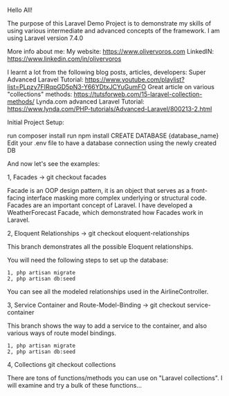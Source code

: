 Hello All!

The purpose of this Laravel Demo Project is to demonstrate my skills of using various intermediate and advanced concepts of the framework. 
I am using Laravel version 7.4.0

More info about me:
My website: https://www.olivervoros.com 
LinkedIN: https://www.linkedin.com/in/olivervoros

I learnt a lot from the following blog posts, articles, developers:
Super Advanced Laravel Tutorial: https://www.youtube.com/playlist?list=PLpzy7FIRqpGD5pN3-Y66YDtxJCYuGumFO
Great article on various "collections" methods: https://tutsforweb.com/15-laravel-collection-methods/
Lynda.com advanced Laravel Tutorial: https://www.lynda.com/PHP-tutorials/Advanced-Laravel/800213-2.html

Initial Project Setup:

run composer install
run npm install
CREATE DATABASE {database_name}
Edit your .env file to have a database connection using the newly created DB

And now let's see the examples:

1, Facades -> git checkout facades

Facade is an OOP design pattern, it is an object that serves as a front-facing interface masking more complex underlying or structural code. Facades are an important concept of Laravel. 
I have developed a WeatherForecast Facade, which demonstrated how Facades work in Laravel.

2, Eloquent Relationships -> git checkout eloquent-relationships

This branch demonstrates all the possible Eloquent relationships.

You will need the following steps to set up the database:

    1, php artisan migrate
    2, php artisan db:seed

You can see all the modeled relationships used in the AirlineController.

3, Service Container and Route-Model-Binding -> git checkout service-container

This branch shows the way to add a service to the container, and also various ways of route model bindings.

    1, php artisan migrate
    2, php artisan db:seed

4, Collections git checkout collections

There are tons of functions/methods you can use on "Laravel collections". I will examine and try a bulk of these functions...

